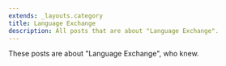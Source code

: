 ```yaml
---
extends: _layouts.category
title: Language Exchange
description: All posts that are about "Language Exchange".
---
```

          
These posts are about "Language Exchange", who knew.
          